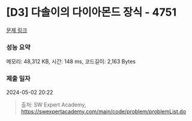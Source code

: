 # [D3] 다솔이의 다이아몬드 장식 - 4751 

[문제 링크](https://swexpertacademy.com/main/code/problem/problemDetail.do?contestProbId=AWSNw5jKzwMDFAUr) 

### 성능 요약

메모리: 48,312 KB, 시간: 148 ms, 코드길이: 2,163 Bytes

### 제출 일자

2024-05-02 20:22



> 출처: SW Expert Academy, https://swexpertacademy.com/main/code/problem/problemList.do